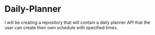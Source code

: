 # Daily-Planner
I will be creating a repository that will contain a daily planner API that the user can create their own schedule with  specified times.
